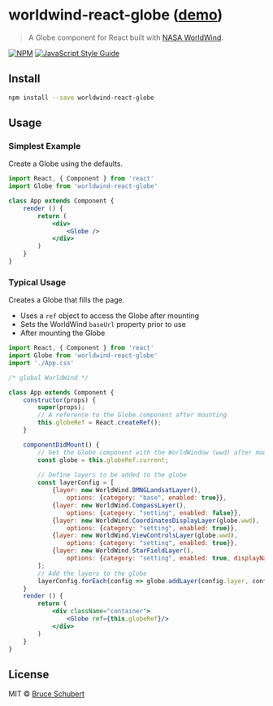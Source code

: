 # worldwind-react-globe ([demo](https://emxsys.github.io/worldwind-react-globe/))

> A Globe component for React built with [NASA WorldWind](https://worldwind.arc.nasa.gov/web/).
>

[![NPM](https://img.shields.io/npm/v/worldwind-react-globe.svg)](https://www.npmjs.com/package/worldwind-react-globe) [![JavaScript Style Guide](https://img.shields.io/badge/code_style-standard-brightgreen.svg)](https://standardjs.com)

## Install

```bash
npm install --save worldwind-react-globe
```

## Usage

### Simplest Example

Create a Globe using the defaults.

```jsx
import React, { Component } from 'react'
import Globe from 'worldwind-react-globe'

class App extends Component {
    render () {
        return (
            <div>
                <Globe />
            </div>
        )
    }
}
```

### Typical Usage

Creates a Globe that fills the page.

- Uses a `ref` object to access the Globe after mounting
- Sets the WorldWind `baseUrl` property prior to use
- After mounting the Globe


```jsx
import React, { Component } from 'react'
import Globe from 'worldwind-react-globe'
import './App.css'

/* global WorldWind */

class App extends Component {
    constructor(props) {
        super(props);
        // A reference to the Globe component after mounting
        this.globeRef = React.createRef();
    }        

    componentDidMount() {
        // Get the Globe component with the WorldWindow (wwd) after mounting
        const globe = this.globeRef.current;
        
        // Define layers to be added to the globe
        const layerConfig = [
            {layer: new WorldWind.BMNGLandsatLayer(),
                options: {category: "base", enabled: true}},
            {layer: new WorldWind.CompassLayer(),
                options: {category: "setting", enabled: false}},
            {layer: new WorldWind.CoordinatesDisplayLayer(globe.wwd),
                options: {category: "setting", enabled: true}},
            {layer: new WorldWind.ViewControlsLayer(globe.wwd),
                options: {category: "setting", enabled: true}},
            {layer: new WorldWind.StarFieldLayer(),
                options: {category: "setting", enabled: true, displayName: "Stars"}},
        ];
        // Add the layers to the globe
        layerConfig.forEach(config => globe.addLayer(config.layer, config.options));
    }
    render () {
        return (
            <div className="container">
                <Globe ref={this.globeRef}/>
            </div>
        )
    }
}
```

## License

MIT © [Bruce Schubert](https://github.com/emxsys)
